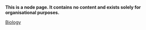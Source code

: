 **This is a node page. It contains no content and exists solely for organisational purposes.**

[Biology](/Biology)
